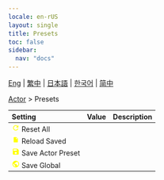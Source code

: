 ```yaml
---
locale: en-rUS
layout: single
title: Presets
toc: false
sidebar:
  nav: "docs"
---
```

[Eng](/dancexr/menu/2025.4/actor/actor_presets) | [繁中](/tw/dancexr/menu/2025.4/actor/actor_presets) | [日本語](/jp/dancexr/menu/2025.4/actor/actor_presets) | [한국어](/kr/dancexr/menu/2025.4/actor/actor_presets) | [简中](/zh/dancexr/menu/2025.4/actor/actor_presets)

[Actor](../menu#Actor) > Presets



| Setting | Value | Description |
| :--- | --- | :--- |
|<nobr> ![refresh icon](/images/icon/ic_refresh.png)  Reset All</nobr>|| 
|<nobr> ![file icon](/images/icon/ic_file.png)  Reload Saved</nobr>|| 
|<nobr> ![save icon](/images/icon/ic_save.png)  Save Actor Preset</nobr>|| 
|<nobr> ![globe icon](/images/icon/ic_globe.png)  Save Global</nobr>|| 
